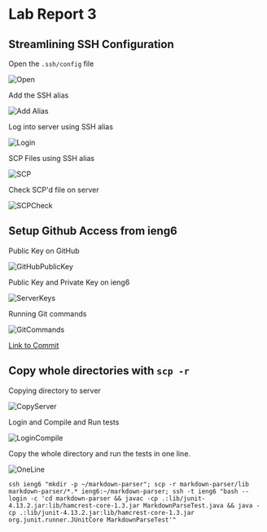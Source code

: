 # Lab Report 3

## Streamlining SSH Configuration

Open the `.ssh/config` file

![Open](images/Week6/OpenConfig.jpg)

Add the SSH alias

![Add Alias](images/Week6/AddAlias.jpg)

Log into server using SSH alias

![Login](images/Week6/LoginAlias.jpg)

SCP Files using SSH alias

![SCP](images/Week6/SCPAlias.jpg)

Check SCP'd file on server

![SCPCheck](images/Week6/SCPAlias2.jpg)

## Setup Github Access from ieng6

Public Key on GitHub

![GitHubPublicKey](images/Week6/SSHKeyGithub.jpg)

Public Key and Private Key on ieng6

![ServerKeys](images/Week6/SSHKeyServer.jpg)

Running Git commands

![GitCommands](images/Week6/GitCommands.jpg)

[Link to Commit](https://github.com/Charlychee/cse15l-lab-reports/commit/8e04400d275072713fcff4b9a3f39013162c81e5)

## Copy whole directories with `scp -r`

Copying directory to server

![CopyServer](images/Week6/SCPServer.jpg)

Login and Compile and Run tests

![LoginCompile](images/Week6/LoginCompile.jpg)

Copy the whole directory and run the tests in one line.

![OneLine](images/Week6/OneLine.jpg)

`ssh ieng6 "mkdir -p ~/markdown-parser"; scp -r markdown-parser/lib markdown-parser/*.* ieng6:~/markdown-parser; ssh -t ieng6 "bash --login -c 'cd markdown-parser && javac -cp .:lib/junit-4.13.2.jar:lib/hamcrest-core-1.3.jar MarkdownParseTest.java && java -cp .:lib/junit-4.13.2.jar:lib/hamcrest-core-1.3.jar org.junit.runner.JUnitCore MarkdownParseTest'"`